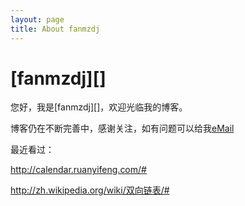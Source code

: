 ```yaml
---
layout: page
title: About fanmzdj
---
```

# [fanmzdj][]

您好，我是[fanmzdj][]，欢迎光临我的博客。

博客仍在不断完善中，感谢关注，如有问题可以给我<a href="" title="邮箱" onclick="alert('fanmzdj 在 Gmail，你懂得！');return false;">eMail</a>

最近看过：
<div>
<object classid="clsid:d27cdb6e-ae6d-11cf-96b8-444553540000" codebase="http://fpdownload.macromedia.com/pub/shockwave/cabs/flash/swflash.cab#version=7,0,0,0" width="650" height="505" id="passing" >
<a href="http://calendar.ruanyifeng.com/#">http://calendar.ruanyifeng.com/#</a>
<p><a href="http://zh.wikipedia.org/wiki/%E5%8F%8C%E5%90%91%E9%93%BE%E8%A1%A8">http://zh.wikipedia.org/wiki/双向链表/#</a></p>
</object>
</div>
